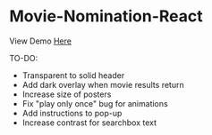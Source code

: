 # Movie-Nomination-React
 
View Demo [Here](https://cathyliudev.github.io/Movie-Nomination-React/)

TO-DO:
- Transparent to solid header
- Add dark overlay when movie results return
- Increase size of posters
- Fix "play only once" bug for animations
- Add instructions to pop-up
- Increase contrast for searchbox text
